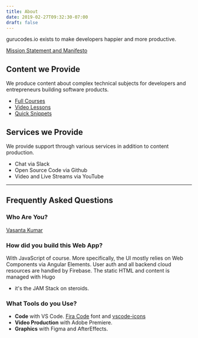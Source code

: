 ```yaml
---
title: About
date: 2019-02-27T09:32:30-07:00
draft: false
---
```


gurucodes.io exists to make developers happier and more productive. 

[Mission Statement and Manifesto](/mission/)

## Content we Provide

We produce content about complex technical subjects for developers and entrepreneurs building software products. 

- [Full Courses](/courses/)
- [Video Lessons](/lessons/)
- [Quick Snippets](/snippets/)

## Services we Provide

We provide support through various services in addition to content production. 

- Chat via Slack 
- Open Source Code via Github
- Video and Live Streams via YouTube

<hr>

## Frequently Asked Questions

### Who Are You?

[Vasanta Kumar](/contributors/vasanta-kumar)

### How did you build this Web App?

With JavaScript of course. More specifically, the UI mostly relies on Web
Components via Angular Elements. User auth and all backend cloud resources
are handled by Firebase. The static HTML and content is managed with Hugo
- it's the JAM Stack on steroids.

### What Tools do you Use?

- **Code** with VS Code. [Fira Code](https://github.com/tonsky/FiraCode) font and [vscode-icons](https://marketplace.visualstudio.com/items?itemName=vscode-icons-team.vscode-icons)
- **Video Production** with Adobe Premiere. 
- **Graphics** with Figma and AfterEffects.


